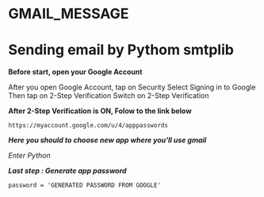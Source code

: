 # GMAIL_MESSAGE
<h1>Sending email by Pythom smtplib</h1>

**Before start, open your Google Account**


  <p1>After you open Google Account, tap on Security</p1>
  <p2>Select Signing in to Google</p2>
  <p3>Then tap on 2-Step Verification</p3>
  <p4>Switch on 2-Step Verification</p4>


__After 2-Step Verification is ON, Folow to the link below__

```
https://myaccount.google.com/u/4/apppasswords
```

__*Here you should to choose new app where you'll use gmail*__

*Enter Python*

__*Last step : Generate app password*__

```
password = 'GENERATED PASSWORD FROM GOOGLE'
```
